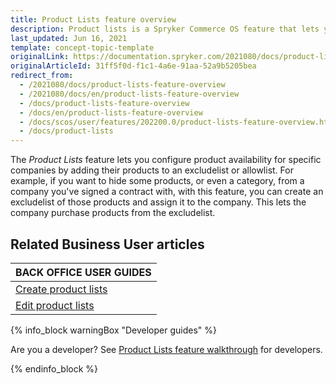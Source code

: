 ```yaml
---
title: Product Lists feature overview
description: Product lists is a Spryker Commerce OS feature that lets you create product lists.
last_updated: Jun 16, 2021
template: concept-topic-template
originalLink: https://documentation.spryker.com/2021080/docs/product-lists-feature-overview
originalArticleId: 31ff5f0d-f1c1-4a6e-91aa-52a9b5205bea
redirect_from:
  - /2021080/docs/product-lists-feature-overview
  - /2021080/docs/en/product-lists-feature-overview
  - /docs/product-lists-feature-overview
  - /docs/en/product-lists-feature-overview
  - /docs/scos/user/features/202200.0/product-lists-feature-overview.html
  - /docs/product-lists
---
```


The *Product Lists* feature lets you configure product availability for specific companies by adding their products to an excludelist or allowlist. For example, if you want to hide some products, or even a category, from a company you've signed a contract with, with this feature, you can create an excludelist of those products and assign it to the company. This lets the company purchase products from the excludelist.

<!-- add a link Enable Barcode Generator for your project -->

## Related Business User articles

|BACK OFFICE USER GUIDES|
|---|
| [Create product lists](/docs/scos/user/back-office-user-guides/{{page.version}}/catalog/product-lists/create-product-lists.html)  |
| [Edit product lists](/docs/scos/user/back-office-user-guides/{{page.version}}/catalog/product-lists/edit-product-lists.html)  |

{% info_block warningBox "Developer guides" %}

Are you a developer? See [Product Lists feature walkthrough](/docs/scos/dev/feature-walkthroughs/{{page.version}}/product-lists-feature-walkthrough.html) for developers.

{% endinfo_block %}
